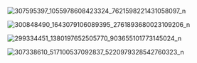 ![307595397_1055978608423324_7621598221431058097_n](https://user-images.githubusercontent.com/84469944/193265661-90a62e62-b990-4438-8bd3-effb5e878454.png)


![300848490_1643079106089395_2761893680023109206_n](https://user-images.githubusercontent.com/84469944/193265771-7c1f675a-be41-48c2-a539-2b831ea406cf.png)


![299334451_1380197652505770_903655101773145024_n](https://user-images.githubusercontent.com/84469944/193265784-19f49f00-ab79-4472-b523-eba410e69031.png)


![307338610_517100537092837_5220979328542760323_n](https://user-images.githubusercontent.com/84469944/193265800-27a9549f-dc48-4c02-9ade-256da5599cc7.png)
